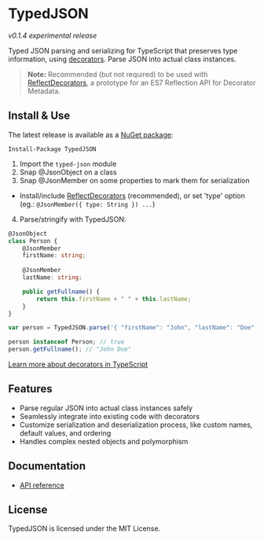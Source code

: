 # TypedJSON

*v0.1.4 experimental release*

Typed JSON parsing and serializing for TypeScript that preserves type information, using [decorators](https://github.com/Microsoft/TypeScript-Handbook/blob/master/pages/Decorators.md). Parse JSON into actual class instances.

 > **Note:** Recommended (but not required) to be used with [ReflectDecorators](https://github.com/rbuckton/ReflectDecorators), a prototype for an ES7 Reflection API for Decorator Metadata.

## Install & Use

The latest release is available as a [NuGet package](https://www.nuget.org/packages/TypedJSON/):

```none
Install-Package TypedJSON
```

 1. Import the `typed-json` module
 2. Snap @JsonObject on a class
 3. Snap @JsonMember on some properties to mark them for serialization
   - Install/include [ReflectDecorators](https://github.com/rbuckton/ReflectDecorators) (recommended), or set 'type' option (eg.: `@JsonMember({ type: String }) ...`)
 4. Parse/stringify with TypedJSON:

```typescript
@JsonObject
class Person {
    @JsonMember
    firstName: string;
    
    @JsonMember
    lastName: string;

    public getFullname() {
        return this.firstName + " " + this.lastName;
    }
}
```

```typescript
var person = TypedJSON.parse('{ "firstName": "John", "lastName": "Doe" }', Person);

person instanceof Person; // true
person.getFullname(); // "John Doe"
```

[Learn more about decorators in TypeScript](https://github.com/Microsoft/TypeScript-Handbook/blob/master/pages/Decorators.md)

## Features

 - Parse regular JSON into actual class instances safely
 - Seamlessly integrate into existing code with decorators
 - Customize serialization and deserialization process, like custom names, default values, and ordering
 - Handles complex nested objects and polymorphism

## Documentation

 - [API reference](https://github.com/JohnWhiteTB/TypedJSON/wiki/API-reference)

## License

TypedJSON is licensed under the MIT License.
